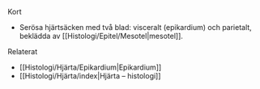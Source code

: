 Kort
- Serösa hjärtsäcken med två blad: visceralt (epikardium) och parietalt, beklädda av [[Histologi/Epitel/Mesotel|mesotel]].

Relaterat
- [[Histologi/Hjärta/Epikardium|Epikardium]]
- [[Histologi/Hjärta/index|Hjärta – histologi]]

